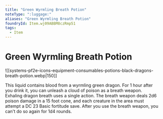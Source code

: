 ```yaml
---
title: "Green Wyrmling Breath Potion"
noteType: ":luggage:"
aliases: "Green Wyrmling Breath Potion"
foundryId: Item.wj09ABBM8czRmp51
tags:
  - Item
---
```


# Green Wyrmling Breath Potion
![[systems-pf2e-icons-equipment-consumables-potions-black-dragons-breath-potion.webp|150]]

This liquid contains blood from a wyrmling green dragon. For 1 hour after you drink it, you can unleash a cloud of poison as a breath weapon. Exhaling dragon breath uses a single action. The breath weapon deals 2d6 poison damage in a 15 foot cone, and each creature in the area must attempt a DC 23 Basic fortitude save. After you use the breath weapon, you can't do so again for 1d4 rounds.

